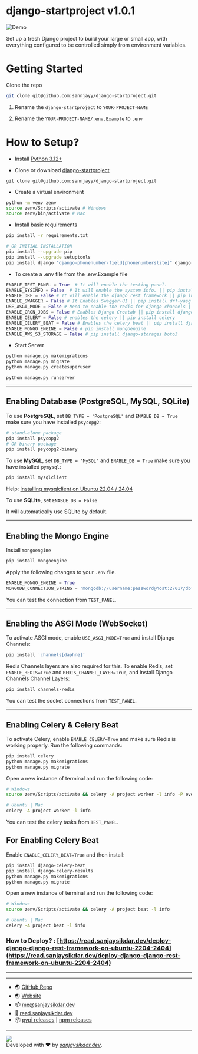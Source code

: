 # django-startproject v1.0.1
![Demo](https://cdn.sanjaysikdar.dev/assets/django-startproject/demo-1.png)

Set up a fresh Django project to build your large or small app, with everything configured to be controlled simply from environment variables. 

# Getting Started 

Clone the repo

```bash
git clone git@github.com:sannjayy/django-startproject.git
```

1. Rename the `django-startproject` to `YOUR-PROJECT-NAME`

2. Rename the `YOUR-PROJECT-NAME/.env.Example` to `.env`

# How to Setup?
- Install [Python 3.12+](https://www.python.org/)

- Clone or download [django-startproject](https://github.com/sannjayy/django-startproject) 

`git clone git@github.com:sannjayy/django-startproject.git`

- Create a virtual environment
```bash
python -m venv zenv
source zenv/Scripts/activate # Windows
source zenv/bin/activate # Mac
```

- Install basic requirements
```bash
pip install -r requirements.txt

# OR INITIAL INSTALLATION 
pip install --upgrade pip
pip install --upgrade setuptools
pip install django "django-phonenumber-field[phonenumberslite]" django-import-export django-filter django-cleanup gunicorn whitenoise django-cors-headers python-dotenv
```

- To create a .env file from the .env.Example file

```python
ENABLE_TEST_PANEL = True  # It will enable the testing panel.
ENABLE_SYSINFO = False  # It will enable the system info. || pip install psutil
ENABLE_DRF = False # It will enable the django rest framework || pip install djangorestframework djangorestframework-simplejwt
ENABLE_SWAGGER = False # It Enables Swagger-UI || pip install drf-yasg
USE_ASGI_MODE = False # Need to enable the redis for django channels || pip install 'channels[daphne]'
ENABLE_CRON_JOBS = False # Enables Django Crontab || pip install django_crontab
ENABLE_CELERY = False # enables the celery || pip install celery
ENABLE_CELERY_BEAT = False # Enables the celery beat || pip install django-celery-beat django-celery-results
ENABLE_MONGO_ENGINE = False # pip install mongoengine
ENABLE_AWS_S3_STORAGE = False # pip install django-storages boto3
```
- Start Server

```bash
python manage.py makemigrations
python manage.py migrate
python manage.py createsuperuser

python manage.py runserver
```

---

## Enabling Database (PostgreSQL, MySQL, SQLite)

To use **PostgreSQL**, set `DB_TYPE = 'PostgreSQL'` and `ENABLE_DB = True` make sure you have installed `psycopg2`:

```bash
# stand-alone package
pip install psycopg2
# OR binary package
pip install psycopg2-binary
```

To use **MySQL**, set `DB_TYPE = 'MySQL'` and `ENABLE_DB = True` make sure you have installed `pymysql`:

```bash
pip install mysqlclient
```

Help: [Installing mysqlclient on Ubuntu 22.04 / 24.04](https://read.sanjaysikdar.dev/installing-mysqlclient-on-ubuntu-2204-2404)

To use **SQLite**, set `ENABLE_DB = False` 

It will automatically use SQLite by default.

---

## Enabling the Mongo Engine

Install `mongoengine` 

```bash
pip install mongoengine
```

Apply the following changes to your `.env` file.

```python
ENABLE_MONGO_ENGINE = True
MONGODB_CONNECTION_STRING = 'mongodb://username:password@host:27017/db?authSource=admin'
```

You can test the connection from `TEST_PANEL`.

---

## Enabling the ASGI Mode (WebSocket)

To activate ASGI mode, enable `USE_ASGI_MODE=True` and install Django Channels:


```bash
pip install 'channels[daphne]'
```

Redis Channels layers are also required for this. To enable Redis, set `ENABLE_REDIS=True` and `REDIS_CHANNEL_LAYER=True`, and install Django Channels Channel Layers:

```bash
pip install channels-redis
```

You can test the socket connections from `TEST_PANEL`.

---

## Enabling Celery & Celery Beat

To activate Celery, enable `ENABLE_CELERY=True` and make sure Redis is working properly. Run the following commands:

```bash
pip install celery
python manage.py makemigrations
python manage.py migrate
```

Open a new instance of terminal and run the following code:

```bash
# Windows
source zenv/Scripts/activate && celery -A project worker -l info -P eventlet 

# Ubuntu | Mac
celery -A project worker -l info
```

You can test the celery tasks from `TEST_PANEL`.

## For Enabling Celery Beat

Enable `ENABLE_CELERY_BEAT=True` and then install:

```bash
pip install django-celery-beat
pip install django-celery-results
python manage.py makemigrations
python manage.py migrate
```

Open a new instance of terminal and run the following code:

```bash
# Windows
source zenv/Scripts/activate && celery -A project beat -l info  

# Ubuntu | Mac
celery -A project beat -l info
```

### How to Deploy? : [https://read.sanjaysikdar.dev/deploy-django-django-rest-framework-on-ubuntu-2204-2404](https://read.sanjaysikdar.dev/deploy-django-django-rest-framework-on-ubuntu-2204-2404)
--- 
---

- 🌏 [GitHub Repo](https://github.com/sannjayy/django-startproject) 
- 🌏 [Website](https://www.sanjaysikdar.dev) 
- 📫 <me@sanjaysikdar.dev>
- 📖 [read.sanjaysikdar.dev](https://read.sanjaysikdar.dev)
- 📦 [pypi releases](https://pypi.org/user/sannjayy/) | [npm releases](https://www.npmjs.com/~sannjayy)

---

[![](https://img.shields.io/github/followers/sannjayy?style=social)](https://github.com/sannjayy)  
Developed with ❤️ by *[sanjaysikdar.dev](https://www.sanjaysikdar.dev)*.

